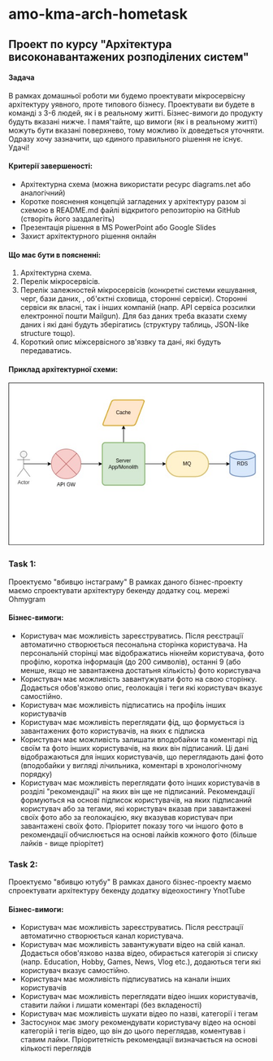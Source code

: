 # amo-kma-arch-hometask
## Проект по курсу "Архітектура високонавантажених розподілених систем"

#### Задача
В рамках домашньої роботи ми будемо проектувати мікросервісну архітектуру уявного, проте типового бізнесу. Проектувати ви будете в команді з 3-6 людей, як і в реальному житті. Бізнес-вимоги до продукту будуть вказані нижче. І памя'тайте, що вимоги (як і в реальному житті) можуть бути вказані поверхнево, тому можливо їх доведеться уточняти. Одразу хочу зазначити, що єдиного правильного рішення не існує. Удачі!

#### Критерії завершеності:
- Архітектурна схема (можна використати ресурс diagrams.net або аналогічний)
- Коротке пояснення концепцій загладених у архітектуру разом зі схемою в README.md файлі відкритого репозиторію на GitHub (створіть його заздалегіть)
- Презентація рішення в MS PowerPoint або Google Slides
- Захист архітектурного рішення онлайн

#### Що має бути в поясненні:
1. Архітектурна схема.
2. Перелік мікросервісів.
3. Перелік залежностей мікросервісів (конкретні системи кешування, черг, бази даних, , об'єктні сховища, сторонні сервіси). Сторонні сервіси як власні, так і інших компаній (напр. API сервіса розсилки електронної пошти Mailgun). Для баз даних треба вказати схему даних і які дані будуть зберігатись (структуру таблиць, JSON-like structure тощо).
4. Короткий опис міжсервісного зв'язвку та дані, які будуть передаватись.

#### Приклад архітектурної схеми:
![Architecture diagram example](https://github.com/orderzer0/amo-kma-arch-hometask/blob/master/arch-example.jpg?raw=true)

### Task 1:
Проектуємо "вбивцю інстаграму"
В рамках даного бізнес-проекту маємо спроектувати архітектуру бекенду додатку соц. мережі Ohmygram
#### Бізнес-вимоги:
- Користувач має можливість зареєструватись. Після реєстрації автоматично створюється песональна сторінка користувача. На персональній сторінці має відображатись нікнейм користувача, фото профілю, коротка інформація (до 200 символів), останні 9 (або менше, якщо не завантажена достатьня кількість) фото користувача
- Користувач має можливість завантужувати фото на свою сторінку. Додається обов'язково опис, геолокація і теги які користувач вказує самостійно.
- Користувач має можливість підписатись на профіль інших користувачів
- Користувач має можливість переглядати фід, що формується із завантажених фото користувачів, на яких є підписка
- Користувач має можливість залишати вподобайки та коментарі під своїм та фото інших користувачів, на яких він підписаний. Ці дані відображаються для інших користувачів, що переглядають дані фото (вподобайки у вигляді лічильника, коментарі в хронологічному порядку)
- Користувач має можливість переглядати фото інших користувачів в розділі "рекомендації" на яких він ще не підписаний. Рекомендації формуються на основі підписок користувачів, на яких підписаний користувач або за тегами, які користувач вказав при завантажені своїх фото або за геолокацією, яку вказував користувач при завантажені своїх фото. Пріоритет показу того чи іншого фото в рекомендації обчислюється на основі лайків кожного фото (більше лайків - вище пріорітет)

### Task 2:
Проектуємо "вбивцю ютубу"
В рамках даного бізнес-проекту маємо спроектувати архітектуру бекенду додатку відеохостингу YnotTube
#### Бізнес-вимоги:
- Користувач має можливість зареєструватись. Після реєстрації автоматично створюється канал користувача.
- Користувач має можливість завантужувати відео на свій канал. Додається обов'язково назва відео, обирається категорія зі списку (напр. Education, Hobby, Games, News, Vlog etc.), додаються теги які користувач вказує самостійно.
- Користувач має можливість підписуватись на канали інших користувачів
- Користувач має можливість переглядати відео інших користувачів, ставити лайки і лишати коментарі (без вкладеності)
- Користувач має можливість шукати відео по назві, категорії і тегам
- Застосунок має змогу рекомендувати користувачу відео на основі категорій і тегів відео, що він до цього переглядав, коментував і ставим лайки. Пріоритетність рекомендації визначається на основі кількості переглядів
